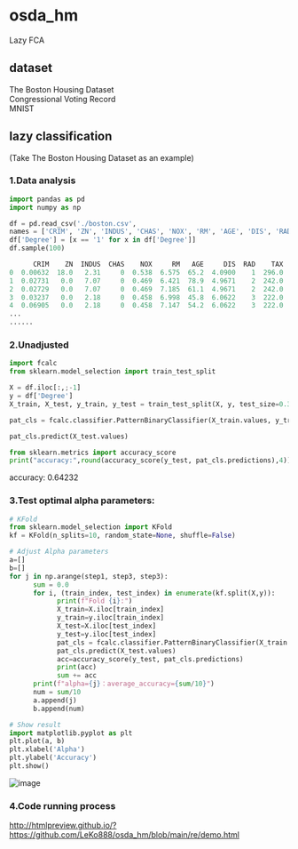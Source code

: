 # osda_hm
Lazy FCA

## dataset
The Boston Housing Dataset  
Congressional Voting Record  
MNIST  

## lazy classification
(Take The Boston Housing Dataset as an example)

### 1.Data analysis

```python
import pandas as pd
import numpy as np

df = pd.read_csv('./boston.csv',
names = ['CRIM', 'ZN', 'INDUS', 'CHAS', 'NOX', 'RM', 'AGE', 'DIS', 'RAD', 'TAX', 'PTRATIO', 'B', 'LSTAT', 'Degree'])
df['Degree'] = [x == '1' for x in df['Degree']]
df.sample(100)
```

```python
      CRIM    ZN  INDUS  CHAS    NOX     RM   AGE     DIS  RAD    TAX  \ ... \ Degree
0  0.00632  18.0   2.31     0  0.538  6.575  65.2  4.0900    1  296.0   ...    True
1  0.02731   0.0   7.07     0  0.469  6.421  78.9  4.9671    2  242.0   ...    False
2  0.02729   0.0   7.07     0  0.469  7.185  61.1  4.9671    2  242.0   ...    True
3  0.03237   0.0   2.18     0  0.458  6.998  45.8  6.0622    3  222.0   ...    True
4  0.06905   0.0   2.18     0  0.458  7.147  54.2  6.0622    3  222.0   ...    False
...
......
```

### 2.Unadjusted
```python
import fcalc
from sklearn.model_selection import train_test_split

X = df.iloc[:,;-1]
y = df['Degree']
X_train, X_test, y_train, y_test = train_test_split(X, y, test_size=0.3, random_state=42)

pat_cls = fcalc.classifier.PatternBinaryClassifier(X_train.values, y_train.to_numpy())

pat_cls.predict(X_test.values)

from sklearn.metrics import accuracy_score
print("accuracy:",round(accuracy_score(y_test, pat_cls.predictions),4))
```
accuracy: 0.64232

### 3.Test optimal alpha parameters:
```python
# KFold
from sklearn.model_selection import KFold
kf = KFold(n_splits=10, random_state=None, shuffle=False)

# Adjust Alpha parameters
a=[]
b=[]
for j in np.arange(step1, step3, step3):
      sum = 0.0
      for i, (train_index, test_index) in enumerate(kf.split(X,y)):
            print(f"Fold {i}:")
            X_train=X.iloc[train_index]
            y_train=y.iloc[train_index]
            X_test=X.iloc[test_index]
            y_test=y.iloc[test_index]
            pat_cls = fcalc.classifier.PatternBinaryClassifier(X_train.values, y_train.to_numpy(), alpha=j)
            pat_cls.predict(X_test.values)
            acc=accuracy_score(y_test, pat_cls.predictions)
            print(acc)
            sum += acc
      print(f"alpha={j}：average_accuracy={sum/10}")
      num = sum/10
      a.append(j)
      b.append(num)

# Show result      
import matplotlib.pyplot as plt
plt.plot(a, b)
plt.xlabel('Alpha')
plt.ylabel('Accuracy')
plt.show()
```

![image](https://github.com/LeKo888/osda_hm/edit/main/re/A1.JPG)

### 4.Code running process

http://htmlpreview.github.io/?https://github.com/LeKo888/osda_hm/blob/main/re/demo.html
